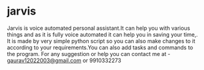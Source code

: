 # jarvis
Jarvis is voice automated personal assistant.It can help you with various things and as it is fully voice automated it can help you in saving your time,.
It is made by very simple python script so you can also make changes to it according to your requirements.You can also add tasks and commands to the program.
For any suggestion or help you can contact me at - gaurav12022003@gmail.com or 9910332273
